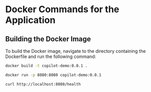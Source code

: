 # Docker Commands for the Application

## Building the Docker Image

To build the Docker image, navigate to the directory containing the Dockerfile and run the following command:

```bash
docker build -t copilot-demo:0.0.1 .

docker run -p 8080:8080 copilot-demo:0.0.1

curl http://localhost:8080/health